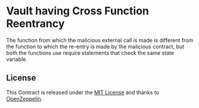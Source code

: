 # Vault having Cross Function Reentrancy

The function from which the malicious external call is made is different from the function to which the re-entry is made by the malicious contract, but both the functions use require statements that check the same state variable.


## License

This Contract is released under the [MIT License](LICENSE) and thanks to [OpenZeppelin](https://openzeppelin.com).

